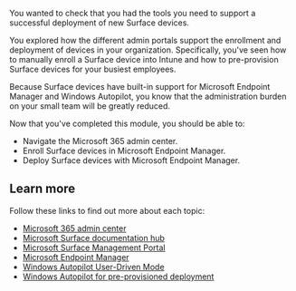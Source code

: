 You wanted to check that you had the tools you need to support a successful deployment of new Surface devices.

You explored how the different admin portals support the enrollment and deployment of devices in your organization. Specifically, you've seen how to manually enroll a Surface device into Intune and how to pre-provision Surface devices for your busiest employees.

Because Surface devices have built-in support for Microsoft Endpoint Manager and Windows Autopilot, you know that the administration burden on your small team will be greatly reduced.

Now that you've completed this module, you should be able to:

- Navigate the Microsoft 365 admin center.
- Enroll Surface devices in Microsoft Endpoint Manager.
- Deploy Surface devices with Microsoft Endpoint Manager.

## Learn more

Follow these links to find out more about each topic:

- [Microsoft 365 admin center](/microsoft-365/admin/admin-overview/admin-center-overview?view=o365-worldwide)
- [Microsoft Surface documentation hub](/surface/)
- [Microsoft Surface Management Portal](/mem/intune/fundamentals/surface-management-portal)
- [Microsoft Endpoint Manager](/endpoint-manager-overview)
- [Windows Autopilot User-Driven Mode](/mem/autopilot/user-driven)
- [Windows Autopilot for pre-provisioned deployment](/mem/autopilot/pre-provision)
